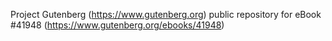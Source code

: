 Project Gutenberg (https://www.gutenberg.org) public repository for eBook #41948 (https://www.gutenberg.org/ebooks/41948)

